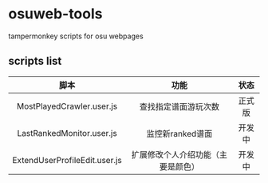 # osuweb-tools
tampermonkey scripts for osu webpages

## scripts list
| 脚本 | 功能 | 状态 |
| :---: | :---: | :---: |
| MostPlayedCrawler.user.js | 查找指定谱面游玩次数 | 正式版 |
| LastRankedMonitor.user.js | 监控新ranked谱面 | 开发中 |
| ExtendUserProfileEdit.user.js | 扩展修改个人介绍功能（主要是颜色） | 开发中 |
